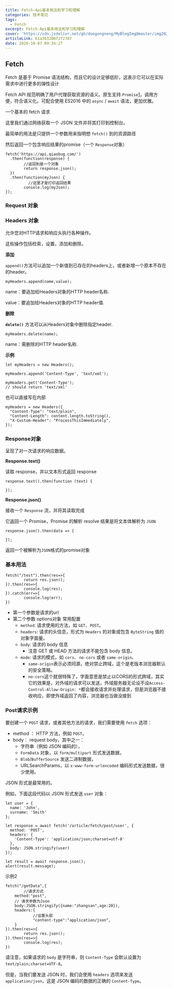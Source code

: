 ```yaml
---
title: Fetch-Api基本用法和学习和理解
categories: 技术笔记
tags:
  - Fetch
excerpt: Fetch-Api基本用法和学习和理解
cover: 'https://cdn.jsdelivr.net/gh/duogongneng/MyBlogImg@master/img20201007100146.png'
articleLink: 61a363200f2f2707
date: 2020-10-07 09:34:27
---
```


## Fetch

Fetch 是基于 Promise 语法结构，而且它的设计足够低阶，这表示它可以在实际需求中进行更多的弹性设计

Fetch API 规范明确了用户代理获取资源的语义。原生支持 `Promise`[1](https://developer.mozilla.org/zh-CN/docs/Web/JavaScript/Reference/Global_Objects/Promise)，调用方便，符合语义化。可配合使用 ES2016 中的 `async` / `await` 语法，更加优雅。

一个基本的 fetch 请求

这里我们通过网络获取一个 JSON 文件并将其打印到控制台。

最简单的用法是只提供一个参数用来指明想 `fetch()` 到的资源路径

然后返回一个包含响应结果的promise（一个 `Response`对象）

```
fetch('https://api.qiaobug.com/')
  .then(function(response) {
        //返回到是一个对象
        return response.json();
  })
  .then(function(myJson) {
     	  //这里才是打印返回结果
        console.log(myJson);
});
```

### Request 对象

### Headers 对象

允许您对HTTP请求和响应头执行各种操作。

这些操作包括检索，设置，添加和删除。

**添加**

`append()`方法可以追加一个新值到已存在的headers上，或者新增一个原本不存在的header。

```
myHeaders.append(name,value);
```

name：要追加给Headers对象的HTTP header名称.

value：要追加给Headers对象的HTTP header值.

**删除**

**`delete()`** 方法可以从Headers对象中删除指定header.

```
myHeaders.delete(name);
```

name：需删除的HTTP header名称.

**示例**

```
let myHeaders = new Headers();

myHeaders.append('Content-Type', 'text/xml');

myHeaders.get('Content-Type');
// should return 'text/xml'
```

也可以直接写在内部

```
myHeaders = new Headers({
  "Content-Type": "text/plain",
  "Content-Length": content.length.toString(),
  "X-Custom-Header": "ProcessThisImmediately",
});
```

### Response对象

呈现了对一次请求的响应数据。

**Response.text()**

读取 response，并以文本形式返回 response

```
response.text().then(function (text) {

});
```

**Response.json()**

接收一个 `Response` 流，并将其读取完成

它返回一个 Promise，Promise 的解析 resolve 结果是将文本体解析为 `JSON`

```
response.json().then(data => {

});
```

返回一个被解析为`JSON`格式的promise对象

### 基本用法

```
fetch("/test").then(res=>{
		return res.json();
}).then(res=>{
		console.log(res);
}).catch(err=>{
		console.log(err);
})
```

- 第一个参数是请求的url
- 第二个参数 options对象 常用配置
  - `method`: 请求使用的方法，如 `GET`、`POST`。
  - `headers`: 请求的头信息，形式为 `Headers` 的对象或包含 `ByteString` 值的对象字面量。
  - `body`: 请求的 body 信息
    - 注意 GET 或 HEAD 方法的请求不能包含 body 信息。
  - `mode`: 请求的模式，如 `cors、` `no-cors` 或者 `same-origin。`
    - `same-origin`表示必须同源，绝对禁止跨域，这个是老版本浏览器默认的安全策略。
    - `no-cors`这个就很特殊了，字面意思是禁止以CORS的形式跨域，其实它的效果是，对外域的请求可以发送，外域服务器无论设不设`Access-Control-Allow-Origin: *`都会接收请求并处理请求，但是浏览器不接收响应，即使外域返回了内容，浏览器也当做没接到

### Post请求示例

要创建一个 `POST` 请求，或者其他方法的请求，我们需要使用 `fetch` 选项：

- method ： HTTP 方法，例如 `POST`，
- body： request body，其中之一：
  - 字符串（例如 JSON 编码的），
  - `FormData` 对象，以 `form/multipart` 形式发送数据，
  - `Blob`/`BufferSource` 发送二进制数据，
  - URLSearchParams，以 `x-www-form-urlencoded` 编码形式发送数据，很少使用。

JSON 形式是最常用的。

例如，下面这段代码以 JSON 形式发送 `user` 对象：

```
let user = {
  name: 'John',
  surname: 'Smith'
};

let response = await fetch('/article/fetch/post/user', {
  method: 'POST',
  headers: {
    'Content-Type': 'application/json;charset=utf-8'
  },
  body: JSON.stringify(user)
});

let result = await response.json();
alert(result.message);
```

示例2

```
fetch("/getData",{
		//请求方式
    method:"post",
    // 请求参数为Json
    body:JSON.stringify({name:"zhangsan",age:20}),
    headers:{
    		//设置头部
    		"content-type":"application/json",
    }
}).then(res=>{
		return res.json();
}).then(res=>{
		console.log(res);
})
```

请注意，如果请求的 `body` 是字符串，则 `Content-Type` 会默认设置为 `text/plain;charset=UTF-8`。

但是，当我们要发送 JSON 时，我们会使用 `headers` 选项来发送 `application/json`，这是 JSON 编码的数据的正确的 `Content-Type`。

